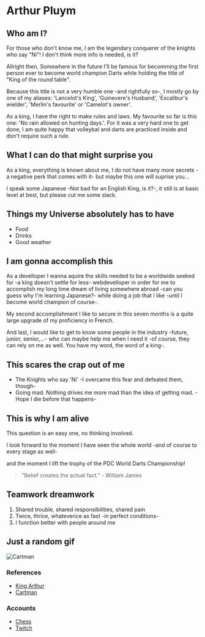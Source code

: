 # Arthur Pluym

## Who am I?
For those who don't know me, I am the legendary conquerer of the knights who say "Ni"!
I don't think more info is needed, is it?

Allright then,
Somewhere in the future I'll be famous for becomming the first person ever to become world champion Darts
while holding the title of "King of the round table".

Because this title is not a very humble one -and rightfully so-,
I mostly go by one of my aliases: 'Lancelot's King', 'Guinevere's Husband', 'Excalibur's wielder', 'Merlin's favourite' or 'Camelot's owner'.

As a king, I have the right to make rules and laws. My favourite so far is this one: 'No rain allowed on hunting days.'.
For it was a very hard one to get done, I am quite happy that volleybal and darts are practiced inside and don't require such a rule.

## What I can do that might surprise you
As a king, everything is known about me, I do not have many more secrets -a negative perk that comes with it-
but maybe this one will suprise you...

I speak some Japanese -Not bad for an English King, is it?-,
it still is at basic level at best, but please cut me some slack.


## Things my Universe absolutely has to have
* Food
* Drinks
* Good weather

## I am gonna accomplish this
As a develloper I wanna aquire the skills needed to be a worldwide seeked for -a king doesn't settle for less- webdevelloper
in order for me to accomplish my long time dream of living somewhere abroad -can you guess why I'm learning Japanese?-
while doing a job that I like -until I become world champion of course-.

My second accomplishment I like to secure in this seven months is a quite large upgrade of my proficiency in French.

And last, I would like to get to know some people in the industry -future, junior, senior,...-
who can maybe help me when I need it -of course, they can rely on me as well. You have my word, the word of a king-.

## This scares the crap out of me
* The Knights who say 'Ni' -I overcame this fear and defeated them, though-
* Going mad. Nothing drives me more mad than the idea of getting mad. -Hope I die before that happens-

## This is why I am alive
This question is an easy one, no thinking involved.

I look forward to the moment I have seen the whole world -and of course to every stage as well-

and the moment I lift the trophy of the PDC World Darts Championship!

> "Belief creates the actual fact." - William James

## Teamwork dreamwork
1. Shared trouble, shared responsibilities, shared pain
2. Twice, thrice, whateverice as fast -in perfect conditions-
3. I function better with people around me

## Just a random gif
![Cartman]("C:\Users\tuurp\OneDrive\Documents\BeCode\Projects\MarkdownFile\200w.gif")

### References
- [King Arthur](https://www.youtube.com/watch?v=AmtSj4wH5Rg)
- [Cartman](https://www.southparkstudios.com/)

### Accounts
- [Chess](https://www.chess.com/member/guinevereshusband)
- [Twitch](https://www.twitch.tv/guinevereshusband)
